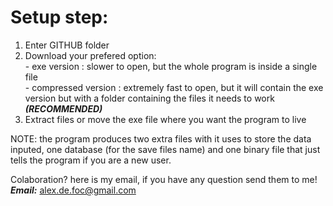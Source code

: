 **<h1>Setup step:</h1>**
1. Enter GITHUB folder
2. Download your prefered option:</br>
         - exe version : slower to open, but the whole program is inside a single file</br>
         - compressed version : extremely fast to open, but it will contain the exe version but with a folder containing the files it needs to work **_(RECOMMENDED)_**
3. Extract files or move the exe file where you want the program to live

NOTE: the program produces two extra files with it uses to store the data inputed, one database (for the save files name) and one binary file that just tells the program if you are a new user.


Colaboration?
here is my email, if you have any question send them to me! _**Email:**_ alex.de.foc@gmail.com
